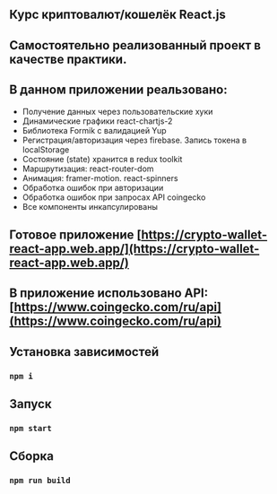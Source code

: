 ## Курс криптовалют/кошелёк React.js
## Самостоятельно реализованный проект в качестве практики.
## В данном приложении реальзовано:
- Получение данных через пользовательские хуки
- Динамические графики react-chartjs-2
- Библиотека Formik с валидацией Yup
- Регистрация/авторизация через firebase. Запись токена в localStorage
- Состояние (state) хранится в redux toolkit
- Маршрутизация: react-router-dom
- Анимация: framer-motion. react-spinners
- Обработка ошибок при авторизации
- Обработка ошибок при запросах API coingecko
- Все компоненты инкапсулированы
## Готовое приложение [https://crypto-wallet-react-app.web.app/](https://crypto-wallet-react-app.web.app/)
## В приложение использовано API: [https://www.coingecko.com/ru/api](https://www.coingecko.com/ru/api)
## Установка зависимостей 
### `npm i`
## Запуск
### `npm start`
## Сборка
### `npm run build`
